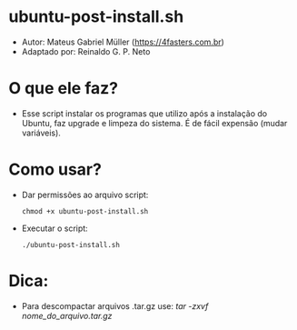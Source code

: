 # ubuntu-post-install.sh

* Autor:         Mateus Gabriel Müller (https://4fasters.com.br)
* Adaptado por:  Reinaldo G. P. Neto

# O que ele faz?
  * Esse script instalar os programas que utilizo após a instalação do Ubuntu, faz upgrade e limpeza do sistema. É de fácil expensão (mudar variáveis).

# Como usar?
  * Dar permissões ao arquivo script: 

        chmod +x ubuntu-post-install.sh
        
  * Executar o script:

        ./ubuntu-post-install.sh

# Dica:
  * Para descompactar arquivos .tar.gz use: _tar -zxvf nome_do_arquivo.tar.gz_
